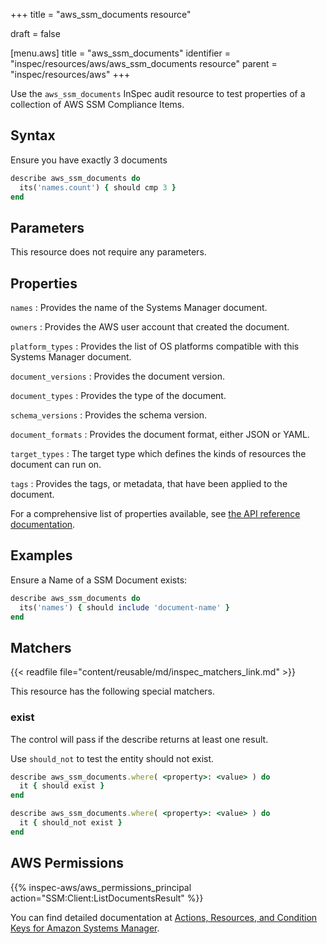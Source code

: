 +++
title = "aws_ssm_documents resource"

draft = false


[menu.aws]
title = "aws_ssm_documents"
identifier = "inspec/resources/aws/aws_ssm_documents resource"
parent = "inspec/resources/aws"
+++

Use the `aws_ssm_documents` InSpec audit resource to test properties of a collection of AWS SSM Compliance Items.

## Syntax

 Ensure you have exactly 3 documents

```ruby
describe aws_ssm_documents do
  its('names.count') { should cmp 3 }
end
```

## Parameters

This resource does not require any parameters.

## Properties

`names`
: Provides the name of the Systems Manager document.

`owners`
: Provides the AWS user account that created the document.

`platform_types`
: Provides the list of OS platforms compatible with this Systems Manager document.

`document_versions`
: Provides the document version.

`document_types`
: Provides the type of the document.

`schema_versions`
: Provides the schema version.

`document_formats`
: Provides the document format, either JSON or YAML.

`target_types`
: The target type which defines the kinds of resources the document can run on.

`tags`
: Provides the tags, or metadata, that have been applied to the document.

For a comprehensive list of properties available, see [the API reference documentation](https://docs.aws.amazon.com/systems-manager/latest/APIReference/API_DocumentDescription.html).

## Examples

Ensure a Name of a SSM Document exists:

```ruby
describe aws_ssm_documents do
  its('names') { should include 'document-name' }
end
```

## Matchers

{{< readfile file="content/reusable/md/inspec_matchers_link.md" >}}

This resource has the following special matchers.

### exist

The control will pass if the describe returns at least one result.

Use `should_not` to test the entity should not exist.

```ruby
describe aws_ssm_documents.where( <property>: <value> ) do
  it { should exist }
end
```

```ruby
describe aws_ssm_documents.where( <property>: <value> ) do
  it { should_not exist }
end
```

## AWS Permissions

{{% inspec-aws/aws_permissions_principal action="SSM:Client:ListDocumentsResult" %}}

You can find detailed documentation at [Actions, Resources, and Condition Keys for Amazon Systems Manager](https://docs.aws.amazon.com/IAM/latest/UserGuide/list_awssystemsmanager.html).
